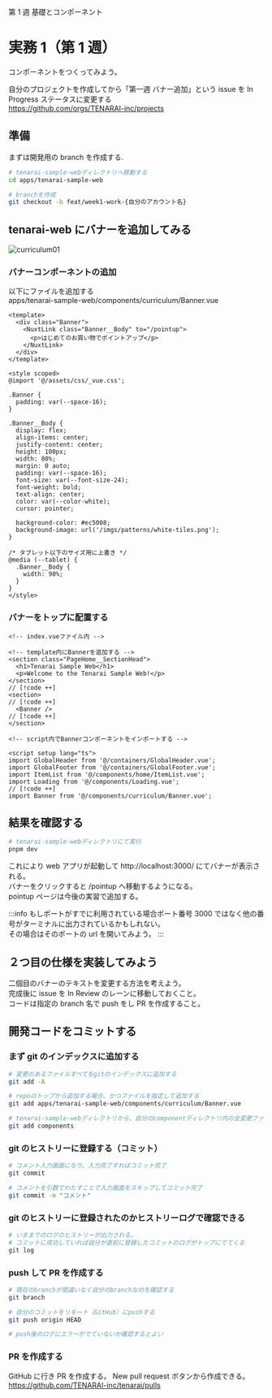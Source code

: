 第 1 週 基礎とコンポーネント

# 実務 1（第 1 週）

コンポーネントをつくってみよう。

自分のプロジェクトを作成してから「第一週 バナー追加」という issue を In Progress ステータスに変更する  
https://github.com/orgs/TENARAI-inc/projects

## 準備

まずは開発用の branch を作成する.

```bash
# tenarai-sample-webディレクトリへ移動する
cd apps/tenarai-sample-web

# branchを作成
git checkout -b feat/week1-work-{自分のアカウント名}
```

## tenarai-web にバナーを追加してみる

![curriculum01](/imgs/curriculum01.png)

### バナーコンポーネントの追加

以下にファイルを追加する  
apps/tenarai-sample-web/components/curriculum/Banner.vue

```vue
<template>
  <div class="Banner">
    <NuxtLink class="Banner__Body" to="/pointup">
      <p>はじめてのお買い物でポイントアップ</p>
    </NuxtLink>
  </div>
</template>

<style scoped>
@import '@/assets/css/_vue.css';

.Banner {
  padding: var(--space-16);
}

.Banner__Body {
  display: flex;
  align-items: center;
  justify-content: center;
  height: 100px;
  width: 80%;
  margin: 0 auto;
  padding: var(--space-16);
  font-size: var(--font-size-24);
  font-weight: bold;
  text-align: center;
  color: var(--color-white);
  cursor: pointer;

  background-color: #ec5008;
  background-image: url('/imgs/patterns/white-tiles.png');
}

/* タブレット以下のサイズ用に上書き */
@media (--tablet) {
  .Banner__Body {
    width: 90%;
  }
}
</style>
```

### バナーをトップに配置する

```vue
<!-- index.vueファイル内 -->

<!-- template内にBannerを追加する -->
<section class="PageHome__SectionHead">
  <h1>Tenarai Sample Web</h1>
  <p>Welcome to the Tenarai Sample Web!</p>
</section>
// [!code ++]
<section>
// [!code ++]
  <Banner />
// [!code ++]
</section>

<!-- script内でBannerコンポーネントをインポートする -->

<script setup lang="ts">
import GlobalHeader from '@/containers/GlobalHeader.vue';
import GlobalFooter from '@/containers/GlobalFooter.vue';
import ItemList from '@/components/home/ItemList.vue';
import Loading from '@/components/Loading.vue';
// [!code ++]
import Banner from '@/components/curriculum/Banner.vue';
```

## 結果を確認する

```bash
# tenarai-sample-webディレクトリにて実行
pnpm dev
```

これにより web アプリが起動して http://localhost:3000/ にてバナーが表示される。  
バナーをクリックすると /pointup へ移動するようになる。  
pointup ページは今後の実習で追加する。

:::info
もしポートがすでに利用されている場合ポート番号 3000 ではなく他の番号がターミナルに出力されているかもしれない。  
その場合はそのポートの url を開いてみよう。
:::

## ２つ目の仕様を実装してみよう

二個目のバナーのテキストを変更する方法を考えよう。  
完成後に issue を In Review のレーンに移動しておくこと。  
コードは指定の branch 名で push をし PR を作成すること。

## 開発コードをコミットする

### まず git のインデックスに追加する

```bash
# 変更のあるファイルすべてをgitのインデックスに追加する
git add -A

# repoのトップから追加する場合、かつファイルを指定して追加する
git add apps/tenarai-sample-web/components/curriculum/Banner.vue

# tenarai-sample-webディレクトリから、自分のcomponentディレクトリ内の全変更ファイルを追加する
git add components
```

### git のヒストリーに登録する（コミット）

```bash
# コメント入力画面になり、入力完了すればコミット完了
git commit

# コメントを引数でわたすことで入力画面をスキップしてコミット完了
git commit -m "コメント"

```

### git のヒストリーに登録されたのかヒストリーログで確認できる

```bash
# いままでのログのヒストリーが出力される。
# コミットに成功していれば自分が直前に登録したコミットのログがトップにでてくる
git log

```

### push して PR を作成する

```bash
# 現在のbranchが間違いなく自分のbranchなのを確認する
git branch

# 自分のコミットをリモート（GitHub）にpushする
git push origin HEAD

# push後のログにエラーがでていないか確認するとよい

```

### PR を作成する

GitHub に行き PR を作成する。
New pull request ボタンから作成できる。
https://github.com/TENARAI-inc/tenarai/pulls

<!--@include:../shared/git-howto.md-->

